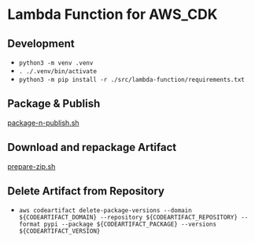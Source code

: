 # Lambda Function for AWS_CDK

## Development

- `python3 -m venv .venv`
- `. ./.venv/bin/activate`
- `python3 -m pip install -r ./src/lambda-function/requirements.txt`


## Package & Publish

[package-n-publish.sh](./scripts/publish-n-package.sh)

## Download and repackage Artifact

[prepare-zip.sh](./scripts/prepare-zip.sh)

## Delete Artifact from Repository

- `aws codeartifact delete-package-versions --domain ${CODEARTIFACT_DOMAIN} --repository ${CODEARTIFACT_REPOSITORY} --format pypi --package ${CODEARTIFACT_PACKAGE} --versions ${CODEARTIFACT_VERSION}`
